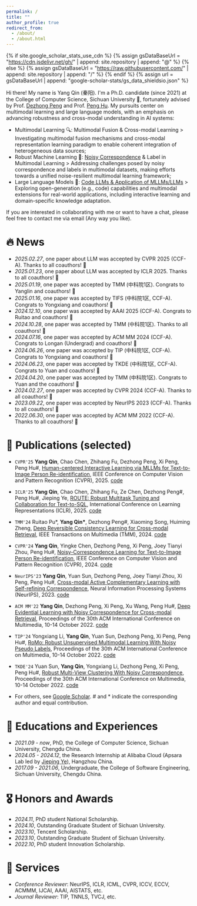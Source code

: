 ```yaml
---
permalink: /
title: "" 
author_profile: true
redirect_from: 
  - /about/
  - /about.html
---
```


{% if site.google_scholar_stats_use_cdn %}
{% assign gsDataBaseUrl = "https://cdn.jsdelivr.net/gh/" | append: site.repository | append: "@" %}
{% else %}
{% assign gsDataBaseUrl = "https://raw.githubusercontent.com/" | append: site.repository | append: "/" %}
{% endif %}
{% assign url = gsDataBaseUrl | append: "google-scholar-stats/gs_data_shieldsio.json" %}

<span class='anchor' id='about-me'></span>

Hi there! My name is Yang Qin (秦阳). I'm a Ph.D. candidate (since 2021) at the College of Computer Science, Sichuan University 🏫, fortunately advised by Prof. [Dezhong Peng](https://cs.scu.edu.cn/info/1182/7307.htm) and Prof. [Peng Hu](https://penghu-cs.github.io/). My pursuits center on multimodal learning and large language models, with an emphasis on advancing robustness and cross-modal understanding in AI systems:

- Multimodal Learning 🔍: Multimodal Fusion & Cross-modal Learning > Investigating multimodal fusion mechanisms and cross-modal representation learning paradigm to enable coherent integration of heterogeneous data sources;
- Robust Machine Learning 🤖: [Noisy Correspondence](https://github.com/QinYang79/Noisy-Correspondence-Summary) & Label in Multimodal Learning > Addressing challenges posed by noisy correspondence and labels in multimodal datasets, making efforts towards a unified noise-resilient multimodal learning framework;
- Large Language Models 🚀: [Code LLMs  & Application of MLLMs/LLMs](https://qinyang-cs.github.io/projects/LLMs) > Exploring open-generation (e.g., code) capabilities and multimodal extensions for real-world applications, including interactive learning and domain-specific knowledge adaptation.

If you are interested in collaborating with me or want to have a chat, please feel free to contact me via email (Any way you like).

# 🔥 News

- *2025.02.27*, one paper about LLM was accepted by CVPR 2025 (CCF-A). Thanks to all coauthors! 🎉 
- *2025.01.23*, one paper about LLM was accepted by ICLR 2025. Thanks to all coauthors! 🎉 
- *2025.01.19*, one paper was accepted by TMM (中科院1区). Congrats to Yanglin and coauthors! 🎉
- *2025.01.16*, one paper was accepted by TIFS (中科院1区, CCF-A). Congrats to Yongxiang and coauthors! 🎉
- *2024.12.10*, one paper was accepted by AAAI 2025 (CCF-A). Congrats to Ruitao and coauthors! 🎉
- *2024.10.28*, one paper was accepted by TMM (中科院1区). Thanks to all coauthors! 🎉
- *2024.07.16*, one paper was accepted by ACM MM 2024 (CCF-A). Congrats to Longan (Undergrad) and coauthors! 🎉
- *2024.06.26*, one paper was accepted by TIP  (中科院1区, CCF-A). Congrats to Yongxiang and coauthors! 🎉
- *2024.06.23*, one paper was accepted by TKDE (中科院1区, CCF-A). Congrats to Yuan and coauthors! 🎉
- *2024.04.20*, one paper was accepted by TMM (中科院1区). Congrats to Yuan and the coauthors! 🎉
- *2024.02.27*, one paper was accepted by CVPR 2024 (CCF-A). Thanks to all coauthors! 🎉 
- *2023.09.22*, one paper was accepted by NeurIPS 2023 (CCF-A). Thanks to all coauthors! 🎉 
- *2022.06.30*, one paper was accepted by ACM MM 2022 (CCF-A). Thanks to all coauthors! 🎉


# 📝 Publications (selected)
- `CVPR'25` **Yang Qin**, Chao Chen, Zhihang Fu, Dezhong Peng, Xi Peng, Peng Hu#, [Human-centered Interactive Learning via MLLMs for Text-to-Image Person Re-identification](https://github.com/QinYang79/ICL/blob/main/ICL_paper.pdf), IEEE Conference on Computer Vision and Pattern Recognition (CVPR), 2025. [code](https://github.com/QinYang79/ICL)
- `ICLR'25` **Yang Qin**, Chao Chen, Zhihang Fu, Ze Chen, Dezhong Peng#, Peng Hu#, Jieping Ye, [ROUTE: Robust Multitask Tuning and Collaboration for Text-to-SQL](https://openreview.net/pdf?id=BAglD6NGy0), International Conference on Learning Representations (ICLR), 2025. [code](https://github.com/alibaba/Route)
- `TMM'24` Ruitao Pu*, **Yang Qin\***, Dezhong Peng#, Xiaoming Song, Huiming Zheng, [Deep Reversible Consistency Learning for Cross-modal Retrieval](https://arxiv.org/pdf/2501.05686), IEEE Transactions on Multimedia (TMM), 2024. [code](https://github.com/perquisite/DRCL)
- `CVPR'24` **Yang Qin**, Yingke Chen, Dezhong Peng, Xi Peng, Joey Tianyi Zhou, Peng Hu#, [Noisy-Correspondence Learning for Text-to-Image Person Re-identification](https://arxiv.org/pdf/2308.09911.pdf), IEEE Conference on Computer Vision and Pattern Recognition (CVPR), 2024.  [code](https://github.com/QinYang79/RDE)
- `NeurIPS'23` **Yang Qin**, Yuan Sun, Dezhong Peng, Joey Tianyi Zhou, Xi Peng, Peng Hu#, [Cross-modal Active Complementary Learning with Self-refining Correspondence](https://openreview.net/pdf?id=UBBeUjTja8), Neural Information Processing Systems (NeurIPS), 2023.  [code](https://github.com/QinYang79/CRCL)
- `ACM MM'22` **Yang Qin**, Dezhong Peng, Xi Peng, Xu Wang, Peng Hu#, [Deep Evidential Learning with Noisy Correspondence for Cross-modal Retrieval](https://drive.google.com/file/d/1YVXD2ki5txBY6khG62EHwCi6cnQVRE4I/view), Proceedings of the 30th ACM International Conference on Multimedia, 10-14 October 2022. [code](https://github.com/QinYang79/DECL)

- `TIP'24` Yongxiang Li, **Yang Qin**, Yuan Sun, Dezhong Peng, Xi Peng, Peng Hu#, [RoMo: Robust Unsupervised Multimodal Learning With Noisy Pseudo Labels](https://ieeexplore.ieee.org/abstract/document/10653726), Proceedings of the 30th ACM International Conference on Multimedia, 10-14 October 2022. [code](https://github.com/sunyuan-cs/2024-TKDE-RMCNC)
- `TKDE'24` Yuan Sun, **Yang Qin**, Yongxiang Li, Dezhong Peng, Xi Peng, Peng Hu#, [Robust Multi-View Clustering With Noisy Correspondence](https://ieeexplore.ieee.org/abstract/document/10595464), Proceedings of the 30th ACM International Conference on Multimedia, 10-14 October 2022. [code](https://github.com/sunyuan-cs/2024-TKDE-RMCNC)



- For others, see [Google Scholar](https://scholar.google.com/citations?user=Ci4FBHoAAAAJ&hl=zh-CN&authuser=1). # and * indicate the corresponding author and equal contribution.

# 📖 Educations and Experiences

- *2021.09 -  now*, PhD, the College of Computer Science, Sichuan University, Chengdu China.
- *2024.05 -  2024.12*, the Research Internship at Alibaba Cloud (Apsara Lab led by [Jieping Ye](https://scholar.google.com/citations?hl=zh-CN&authuser=1&user=T9AzhwcAAAAJ)), Hangzhou China.
- *2017.09 - 2021.06*, Undergraduate,  the College of Software Engineering, Sichuan University, Chengdu China.

# 🎖 Honors and Awards
- *2024.11*, PhD student National Scholarship.
- *2024.10*, Outstanding Graduate Student of Sichuan University.
- *2023.10*, Tencent Scholarship.
- *2023.10*, Outstanding Graduate Student of Sichuan University.
- *2022.10*, PhD student Innovation Scholarship.

# 🙋 Services 
- *Conference Reviewer*: NeurIPS, ICLR, ICML, CVPR, ICCV, ECCV, ACMMM, IJCAI, AAAI, AISTATS, etc.
- *Journal Reviewer*: TIP, TNNLS, TVCJ, etc.
